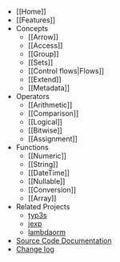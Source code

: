 * [[Home]]
* [[Features]]
* Concepts
  * [[Arrow]]
  * [[Access]]
  * [[Group]]
  * [[Sets]]
  * [[Control flows|Flows]]
  * [[Extend]]
  * [[Metadata]]
* Operators
  * [[Arithmetic]]
  * [[Comparison]]
  * [[Logical]]
  * [[Bitwise]]
  * [[Assignment]]
* Functions
  * [[Numeric]]
  * [[String]]
  * [[DateTime]]
  * [[Nullable]]
  * [[Conversion]]
  * [[Array]]
* Related Projects
  * [typ3s](https://www.npmjs.com/package/typ3s)
  * [jexp](https://www.npmjs.com/package/jexp)
  * [lambdaorm](https://www.npmjs.com/package/lambdaorm)
* [Source Code Documentation](https://github.com/FlavioLionelRita/3xpr/tree/main/doc/source/README.md)
* [Change log](https://github.com/FlavioLionelRita/3xpr/tree/main/CHANGELOG.md)
